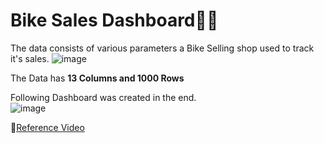 # Bike Sales Dashboard🚴‍♂️
The data consists of various parameters a Bike Selling shop used to track it's sales.
![image](https://user-images.githubusercontent.com/69965983/175104963-3d0f883f-21f6-42f5-bcb2-998ada7718f6.png)

The Data has **13 Columns and 1000 Rows**

Following Dashboard was created in the end.\
![image](https://user-images.githubusercontent.com/69965983/175104693-8b3f91eb-1e7c-4e42-bd04-c2f391d684f6.png)

🍄[Reference Video](https://www.youtube.com/watch?v=opJgMj1IUrc&t=2s)
